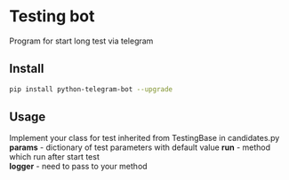 # Testing bot
Program for start long test via telegram


## Install
```bash
pip install python-telegram-bot --upgrade
```

## Usage
Implement your class for test inherited from TestingBase in candidates.py  
**params** - dictionary of test parameters with default value 
**run** - method which run after start test  
**logger** - need to pass to your method
